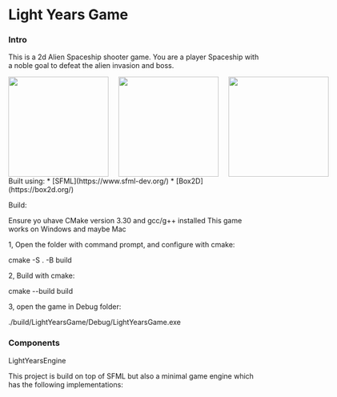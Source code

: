 # Light Years Game

### Intro

This is a 2d Alien Spaceship shooter game. You are a player Spaceship with a noble goal to defeat the alien invasion and boss.

<div style="display: flex; gap: 10px;">
<image src="LightYearsGame/assets/Screenshot 2024-12-18 125227.png" width="200" style="margin-right: 10px;"><image src="LightYearsGame/assets/Screenshot 2024-12-18 125734.png" width="200" style="margin-right: 10px;"><image src="LightYearsGame/assets/Screenshot 2024-12-18 125912.png" width="200">
</div>
Built using:
* [SFML](https://www.sfml-dev.org/) 
* [Box2D](https://box2d.org/)

  
Build:

Ensure yo uhave CMake version 3.30 and gcc/g++ installed
This game works on Windows and maybe Mac

1, Open the folder with command prompt, and configure with cmake:

cmake -S . -B build

2, Build with cmake:

cmake --build build

3, open the game in Debug folder:

./build/LightYearsGame/Debug/LightYearsGame.exe

### Components
LightYearsEngine

This project is build on top of SFML but also a minimal game engine which has the following implementations:

